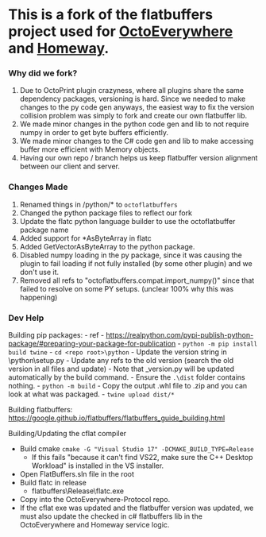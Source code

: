 
# This is a fork of the flatbuffers project used for [OctoEverywhere](https://octoeverywhere.com) and [Homeway](https://homeway.io).

### Why did we fork?
1) Due to OctoPrint plugin crazyness, where all plugins share the same dependency packages, versioning is hard. Since we needed to make changes to the py code gen anyways, the easiest way to fix the version collision problem was simply to fork and create our own flatbuffer lib.
2) We made minor changes in the python code gen and lib to not require numpy in order to get byte buffers efficiently.
3) We made minor changes to the C# code gen and lib to make accessing buffer more efficient with Memory objects.
4) Having our own repo / branch helps us keep flatbuffer version alignment between our client and server.

### Changes Made

1) Renamed things in /python/* to `octoflatbuffers`
2) Changed the python package files to reflect our fork
3) Update the flatc python language builder to use the octoflatbuffer package name
4) Added support for *AsByteArray in flatc
5) Added GetVectorAsByteArray to the python package.
6) Disabled numpy loading in the py package, since it was causing the plugin to fail loading if not fully installed (by some other plugin) and we don't use it.
7) Removed all refs to "octoflatbuffers.compat.import_numpy()" since that failed to resolve on some PY setups. (unclear 100% why this was happening)

### Dev Help

Building pip packages:
    - ref
        - https://realpython.com/pypi-publish-python-package/#preparing-your-package-for-publication
    - `python -m pip install build twine`
    - `cd <repo root>\python`
    - Update the version string in <rr>\python\setup.py
    - Update any refs to the old version (search the old version in all files and update)
        - Note that _version.py will be updated automatically by the build command.
    - Ensure the `.\dist` folder contains nothing.
    - `python -m build`
    - Copy the output .whl file to .zip and you can look at what was packaged.
    - `twine upload dist/*`

Building flatbuffers:
https://google.github.io/flatbuffers/flatbuffers_guide_building.html

Building/Updating the cflat compiler
- Build cmake `cmake -G "Visual Studio 17" -DCMAKE_BUILD_TYPE=Release`
    - If this fails "because it can't find VS22, make sure the C++ Desktop Workload" is installed in the VS installer.
- Open FlatBuffers.sln file in the root
- Build flatc in release
    - flatbuffers\Release\flatc.exe
- Copy into the OctoEverywhere-Protocol repo.
- If the cflat exe was updated and the flatbuffer version was updated, we must also update the checked in c# flatbuffers lib in the OctoEverywhere and Homeway service logic.

